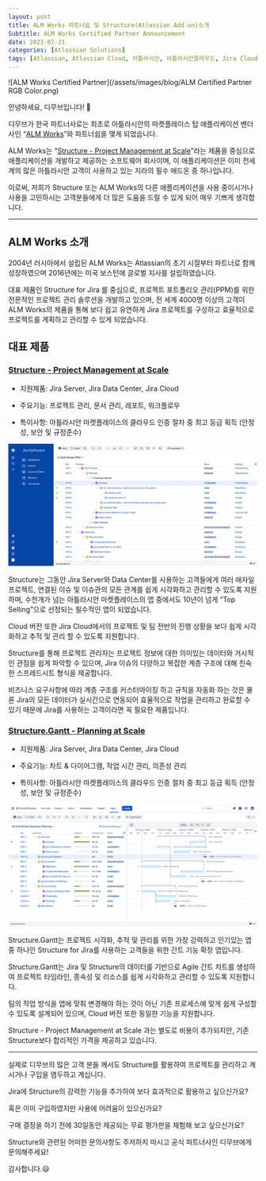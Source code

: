 ```yaml
---
layout: post
title: ALM Works 파트너쉽 및 Structure(Atlassian Add-on)소개
Subtitle: ALM Works Certified Partner Announcement
date: 2021-07-21
categories: [Atlassian Solutions]
tags: [Atlassian, Atlassian Cloud, 아틀라시안, 아틀라시안클라우드, Jira Cloud, ALMworks, Jira Sofrware, Atlassian Marketplace, Structure for Jira]
---
```


![ALM Works Certified Partner](/assets/images/blog/ALM Certified Partner RGB Color.png)

안녕하세요, 디무브입니다! 🎈

디무브가 한국 파트너사로는 최초로 아틀라시안의 마켓플레이스 탑 애플리케이션 벤더사인 “[ALM Works](https://almworks.com/ "https://almworks.com/")”와 파트너쉽을 맺게 되었습니다.

ALM Works는 “[Structure - Project Management at Scale](https://marketplace.atlassian.com/apps/34717/structure-project-management-at-scale "https://marketplace.atlassian.com/apps/34717/structure-project-management-at-scale")”라는 제품을 중심으로 애플리케이션을 개발하고 제공하는 소프트웨어 회사이며, 이 애플리케이션은 이미 전세계의 많은 아틀라시안 고객이 사용하고 있는 지라의 필수 애드온 중 하나입니다.

이로써, 저희가 Structure 또는 ALM Works의 다른 애플리케이션을 사용 중이시거나 사용을 고민하시는 고객분들에게 더 많은 도움을 드릴 수 있게 되어 매우 기쁘게 생각합니다.

----------

## ALM Works 소개

2004년 러시아에서 설립된 ALM Works는 Atlassian의 초기 시절부터 파트너로 함께 성장하였으며 2016년에는 미국 보스턴에 글로벌 지사를 설립하였습니다.

대표 제품인 Structure for Jira 를 중심으로, 프로젝트 포트폴리오 관리(PPM)를 위한 전문적인 프로젝트 관리 솔루션을 개발하고 있으며, 전 세계 4000명 이상의 고객이 ALM Works의 제품을 통해 보다 쉽고 유연하게 Jira 프로젝트를 구성하고 효율적으로 프로젝트를 계획하고 관리할 수 있게 되었습니다.


## 대표 제품

### [Structure - Project Management at Scale](https://marketplace.atlassian.com/apps/34717/structure-project-management-at-scale "https://marketplace.atlassian.com/apps/34717/structure-project-management-at-scale")

-   지원제품: Jira Server, Jira Data Center, Jira Cloud
    
-   주요기능: 프로젝트 관리, 문서 관리, 레포트, 워크플로우
    
-   특이사항: 아틀라시안 마켓플레이스의 클라우드 인증 절차 중 최고 등급 획득 (안정성, 보안 및 규정준수)

![Structure Screenshot](/assets/images/blog/structure1.png)

Structure는 그동안 Jira Server와 Data Center를 사용하는 고객들에게 여러 애자일 프로젝트, 연결된 이슈 및 이슈관의 모든 관계를 쉽게 시각화하고 관리할 수 있도록 지원하며, 수천개가 넘는 아틀라시안 마켓플레이스의 앱 중에서도 10년이 넘게 “Top Selling”으로 선정되는 필수적인 앱이 되었습니다.

Cloud 버전 또한 Jira Cloud에서의 프로젝트 및 팀 전반의 진행 상황을 보다 쉽게 시각화하고 추적 및 관리 할 수 있도록 지원합니다.

Structure를 통해 프로젝트 관리자는 프로젝트 정보에 대한 의미있는 데이터와 거시적인 관점을 쉽게 파악할 수 있으며, Jira 이슈의 다양하고 복잡한 계층 구조에 대해 친숙한 스프레드시트 형식을 제공합니다.

비즈니스 요구사항에 따라 계층 구조를 커스터마이징 하고 규칙을 자동화 하는 것은 물론 Jira의 모든 데이터가 실시간으로 연동되어 효율적으로 작업을 관리하고 완료할 수 있기 때문에 Jira를 사용하는 고객이라면 꼭 필요한 제품입니다.

### [Structure.Gantt - Planning at Scale](https://marketplace.atlassian.com/apps/1217809/structure-gantt-planning-at-scale "https://marketplace.atlassian.com/apps/1217809/structure-gantt-planning-at-scale")

-   지원제품: Jira Server, Jira Data Center, Jira Cloud
    
-   주요기능: 차트 & 다이어그램, 작업 시간 관리, 의존성 관리
    
-   특이사항: 아틀라시안 마켓플레이스의 클라우드 인증 절차 중 최고 등급 획득 (안정성, 보안 및 규정준수)
    
![Gantt Screenshot](/assets/images/blog/structure2.png)

Structure.Gantt는 프로젝트 시각화, 추적 및 관리를 위한 가장 강력하고 인기있는 앱 중 하나인 Structure for Jira를 사용하는 고객들을 위한 간트 기능 확장 앱입니다.

Structure.Gantt는 Jira 및 Structure의 데이터를 기반으로 Agile 간트 차트를 생성하여 프로젝트 타임라인, 종속성 및 리소스를 쉽게 시각화하고 관리할 수 있도록 지원합니다.

팀의 작업 방식을 앱에 맞춰 변경해야 하는 것이 아닌 기존 프로세스에 맞게 쉽게 구성할 수 있도록 설계되어 있으며, Cloud 버전 또한 동일한 기능을 지원합니다.

Structure - Project Management at Scale 과는 별도로 비용이 추가되지만, 기존 Structure보다 합리적인 가격을 제공하고 있습니다.

---

실제로 디무브의 많은 고객 분들 께서도 Structure를 활용하여 프로젝트를 관리하고 계시거나 구입을 염두하고 계십니다.

Jira에 Structure의 강력한 기능을 추가하여 보다 효과적으로 활용하고 싶으신가요?

혹은 이미 구입하였지만 사용에 어려움이 있으신가요?

구매 결정을 하기 전에 30일동안 제공되는 무료 평가판을 체험해 보고 싶으신가요?

Structure와 관련된 어떠한 문의사항도 주저하지 마시고 공식 파트너사인 디무브에게 문의해주세요!

감사합니다.😃
